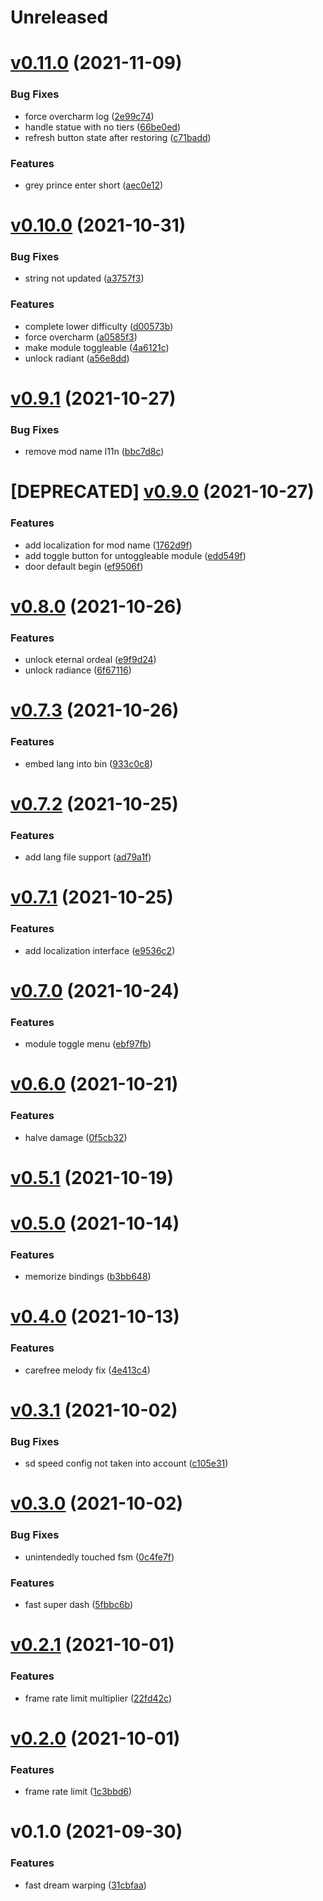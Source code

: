 # Unreleased

# [v0.11.0](https://github.com/Clazex/HollowKnight.GodSeekerPlus/compare/v0.10.0...v0.11.0) (2021-11-09)

### Bug Fixes

* force overcharm log ([2e99c74](https://github.com/Clazex/HollowKnight.GodSeekerPlus/commit/2e99c74b1fe6ecb27fd8658a109b695d53289cbd))
* handle statue with no tiers ([66be0ed](https://github.com/Clazex/HollowKnight.GodSeekerPlus/commit/66be0edc123450e7e81c216601d26683c0ebd684))
* refresh button state after restoring ([c71badd](https://github.com/Clazex/HollowKnight.GodSeekerPlus/commit/c71baddbbaf2d99564ac142ce406a66853bcf6d9))

### Features

* grey prince enter short ([aec0e12](https://github.com/Clazex/HollowKnight.GodSeekerPlus/commit/aec0e12198129048a0806731f3564b2be09f5a6b))

# [v0.10.0](https://github.com/Clazex/HollowKnight.GodSeekerPlus/compare/v0.9.1...v0.10.0) (2021-10-31)

### Bug Fixes

* string not updated ([a3757f3](https://github.com/Clazex/HollowKnight.GodSeekerPlus/commit/a3757f34703df334fa5060484bbf4ce863af1899))

### Features

* complete lower difficulty ([d00573b](https://github.com/Clazex/HollowKnight.GodSeekerPlus/commit/d00573bc1d0b78f864a1b1f1ef1cd0bc67fa99f7))
* force overcharm ([a0585f3](https://github.com/Clazex/HollowKnight.GodSeekerPlus/commit/a0585f3f4441210ad4aab71df0c47aaa02978dbf))
* make module toggleable ([4a6121c](https://github.com/Clazex/HollowKnight.GodSeekerPlus/commit/4a6121cded819aa963c7dd3829a0c9bd37f7b0ba))
* unlock radiant ([a56e8dd](https://github.com/Clazex/HollowKnight.GodSeekerPlus/commit/a56e8dd0e2423c77f5668c6ff85ba8d3a03198f5))

# [v0.9.1](https://github.com/Clazex/HollowKnight.GodSeekerPlus/compare/v0.9.0...v0.9.1) (2021-10-27)

### Bug Fixes

* remove mod name l11n ([bbc7d8c](https://github.com/Clazex/HollowKnight.GodSeekerPlus/commit/bbc7d8c45df44b3dac078badb837d624e56fa984))

# [DEPRECATED] [v0.9.0](https://github.com/Clazex/HollowKnight.GodSeekerPlus/compare/v0.8.0...v0.9.0) (2021-10-27)

### Features

* add localization for mod name ([1762d9f](https://github.com/Clazex/HollowKnight.GodSeekerPlus/commit/1762d9fed54ad307138537d1c2d941792ac26508))
* add toggle button for untoggleable module ([edd549f](https://github.com/Clazex/HollowKnight.GodSeekerPlus/commit/edd549fe3607611c7eca979148730b97e39758bb))
* door default begin ([ef9506f](https://github.com/Clazex/HollowKnight.GodSeekerPlus/commit/ef9506facfd72fc72071b2cdb02115cfd95afc95))

# [v0.8.0](https://github.com/Clazex/HollowKnight.GodSeekerPlus/compare/v0.7.3...v0.8.0) (2021-10-26)

### Features

* unlock eternal ordeal ([e9f9d24](https://github.com/Clazex/HollowKnight.GodSeekerPlus/commit/e9f9d2480fb6e53b2a547d0ce72ec3ca2e59f833))
* unlock radiance ([6f67116](https://github.com/Clazex/HollowKnight.GodSeekerPlus/commit/6f67116e62fe9ebaa1733ecbec4f9c28ecb0c217))

# [v0.7.3](https://github.com/Clazex/HollowKnight.GodSeekerPlus/compare/v0.7.2...v0.7.3) (2021-10-26)

### Features

* embed lang into bin ([933c0c8](https://github.com/Clazex/HollowKnight.GodSeekerPlus/commit/933c0c80f46bd0e8bb0b6c673737f91e23157198))

# [v0.7.2](https://github.com/Clazex/HollowKnight.GodSeekerPlus/compare/v0.7.1...v0.7.2) (2021-10-25)

### Features

* add lang file support ([ad79a1f](https://github.com/Clazex/HollowKnight.GodSeekerPlus/commit/ad79a1f301222124ceb037c7d891ee3f181aefeb))

# [v0.7.1](https://github.com/Clazex/HollowKnight.GodSeekerPlus/compare/v0.7.0...v0.7.1) (2021-10-25)

### Features

* add localization interface ([e9536c2](https://github.com/Clazex/HollowKnight.GodSeekerPlus/commit/e9536c2117c0d424ad1fe40042519dc5163fe3b2))

# [v0.7.0](https://github.com/Clazex/HollowKnight.GodSeekerPlus/compare/v0.6.0...v0.7.0) (2021-10-24)

### Features

* module toggle menu ([ebf97fb](https://github.com/Clazex/HollowKnight.GodSeekerPlus/commit/ebf97fb8aa13cd83cb36d1873c88bd4395b4b300))

# [v0.6.0](https://github.com/Clazex/HollowKnight.GodSeekerPlus/compare/v0.5.1...v0.6.0) (2021-10-21)

### Features

* halve damage ([0f5cb32](https://github.com/Clazex/HollowKnight.GodSeekerPlus/commit/0f5cb32aa27d276d58cffa7f5cc53c1ce98c15fe))

# [v0.5.1](https://github.com/Clazex/HollowKnight.GodSeekerPlus/compare/v0.5.0...v0.5.1) (2021-10-19)

# [v0.5.0](https://github.com/Clazex/HollowKnight.GodSeekerPlus/compare/v0.4.0...v0.5.0) (2021-10-14)

### Features

* memorize bindings ([b3bb648](https://github.com/Clazex/HollowKnight.GodSeekerPlus/commit/b3bb6486d360e140d650ff27c86878133f88090a))

# [v0.4.0](https://github.com/Clazex/HollowKnight.GodSeekerPlus/compare/v0.3.1...v0.4.0) (2021-10-13)

### Features

* carefree melody fix ([4e413c4](https://github.com/Clazex/HollowKnight.GodSeekerPlus/commit/4e413c427ef72148ebbbd1c912d2f743eae520b7))

# [v0.3.1](https://github.com/Clazex/HollowKnight.GodSeekerPlus/compare/v0.3.0...v0.3.1) (2021-10-02)

### Bug Fixes

* sd speed config not taken into account ([c105e31](https://github.com/Clazex/HollowKnight.GodSeekerPlus/commit/c105e3147e03acedc3498e9d977d22561632ca91))

# [v0.3.0](https://github.com/Clazex/HollowKnight.GodSeekerPlus/compare/v0.2.1...v0.3.0) (2021-10-02)

### Bug Fixes

* unintendedly touched fsm ([0c4fe7f](https://github.com/Clazex/HollowKnight.GodSeekerPlus/commit/0c4fe7f7d8e06e017cf666c32c4a91b6757a2c08))

### Features

* fast super dash ([5fbbc6b](https://github.com/Clazex/HollowKnight.GodSeekerPlus/commit/5fbbc6bbc1229f4aaca4f8141b778929f472073b))

# [v0.2.1](https://github.com/Clazex/HollowKnight.GodSeekerPlus/compare/v0.2.0...v0.2.1) (2021-10-01)

### Features

* frame rate limit multiplier ([22fd42c](https://github.com/Clazex/HollowKnight.GodSeekerPlus/commit/22fd42c432a6e3d41fea4e9d3762422321c9981d))

# [v0.2.0](https://github.com/Clazex/HollowKnight.GodSeekerPlus/compare/v0.1.0...v0.2.0) (2021-10-01)

### Features

* frame rate limit ([1c3bbd6](https://github.com/Clazex/HollowKnight.GodSeekerPlus/commit/1c3bbd60d1c83908b344a25c21e6882c0d040d35))

# v0.1.0 (2021-09-30)

### Features

* fast dream warping ([31cbfaa](https://github.com/Clazex/HollowKnight.GodSeekerPlus/commit/31cbfaab0827c48e5d4b93347d6a87d549a9423e))
